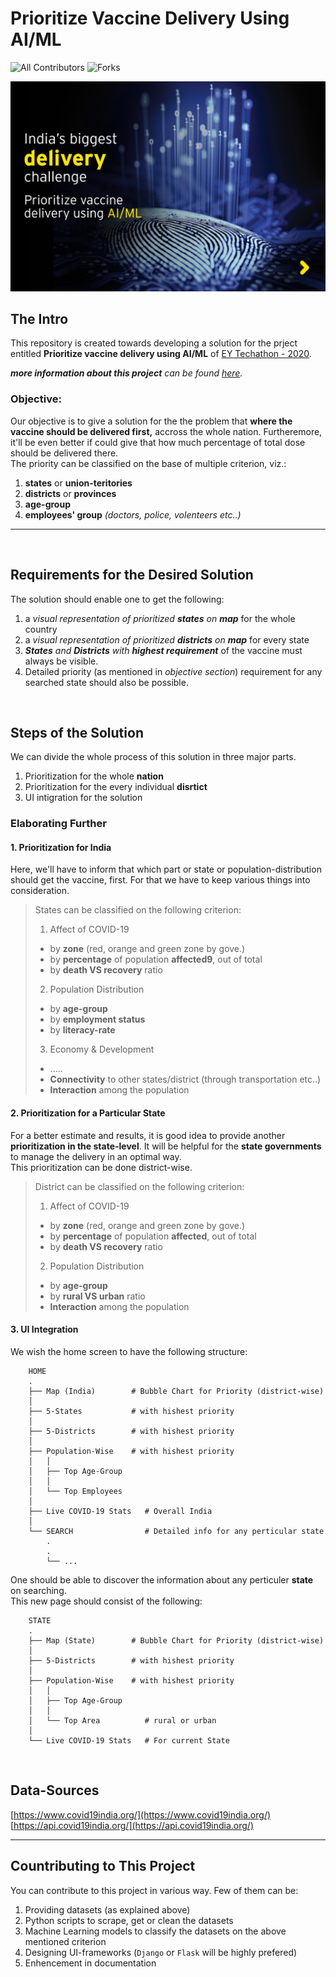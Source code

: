 # Prioritize Vaccine Delivery Using AI/ML

<!-- ALL-CONTRIBUTORS-BADGE:START - Do not remove or modify this section -->
![All Contributors](https://img.shields.io/github/contributors/ravi-prakash1907/Prioritize-vaccine-delivery-using-AI-ML?style=for-the-badge)
![Forks](https://img.shields.io/github/forks/ravi-prakash1907/Prioritize-vaccine-delivery-using-AI-ML?style=for-the-badge)
<!-- ALL-CONTRIBUTORS-BADGE:END -->  

<!--
![Issues](https://img.shields.io/github/issues/ravi-prakash1907/Prioritize-vaccine-delivery-using-AI-ML?style=for-the-badge)
![Pull Requests](https://img.shields.io/github/issues-pr/ravi-prakash1907/Prioritize-vaccine-delivery-using-AI-ML?style=for-the-badge)
![Stars](https://img.shields.io/github/stars/ravi-prakash1907/Prioritize-vaccine-delivery-using-AI-ML?style=for-the-badge)
-->  

![EY Header](./img/ey_header.jpg)   
  
## The Intro 

This repository is created towards developing a solution for the prject entitled **Prioritize vaccine delivery using AI/ML** of [EY Techathon - 2020](https://www.ey.com/en_in/techathon).  

_**more information about this project** can be found [here](https://www.ey.com/en_in/techathon/problem-statement-ii-prioritize-vaccine-delivery-using-ai-ml)._  

### Objective:  
Our objective is to give a solution for the the problem that __where the vaccine should be delivered first,__ accross the whole nation. Furtheremore, it'll be even better if could give that how much percentage of total dose should be delivered there.  
The priority can be classified on the base of multiple criterion, viz.:  
1. **states** or **union-teritories**  
2. **districts** or **provinces**  
3. **age-group**  
4. **employees' group** _(doctors, police, volenteers etc..)_  

---  

<br />  

## Requirements for the Desired Solution  
The solution should enable one to get the following:
1. a _visual representation of prioritized **states** on **map**_ for the whole country  
2. a _visual representation of prioritized **districts** on **map**_ for every state  
3. _**States** and **Districts** with **highest requirement**_ of the vaccine must always be visible.  
4. Detailed priority (as mentioned in _objective section_) requirement for any searched state should also be possible.  

<br />  

## Steps of the Solution  
We can divide the whole process of this solution in three major parts.  
1. Prioritization for the whole **nation**  
2. Prioritization for the every individual **disrtict**  
3. UI intigration for the solution  

### Elaborating Further  

#### **1. Prioritization for India**  
Here, we'll have to inform that which part or state or population-distribution should get the vaccine, first. For that we have to keep various things into consideration.  
> States can be classified on the following criterion:  
> 1. Affect of COVID-19  
>   * by **zone** (red, orange and green zone by gove.)  
>   * by **percentage** of population **affected9**, out of total  
>   * by **death VS recovery** ratio  
> 2. Population Distribution
>   * by **age-group**  
>   * by **employment status**  
>   * by **literacy-rate**  
> 3. Economy & Development
>   * .....  
>   * **Connectivity** to other states/district (through transportation etc..)  
>   * **Interaction** among the population  

#### **2. Prioritization for a Particular State**  
For a better estimate and results, it is good idea to provide another **prioritization in the state-level**. It will be helpful for the **state governments** to manage the delivery in an optimal way.  
This prioritization can be done district-wise.  
> District can be classified on the following criterion:  
> 1. Affect of COVID-19  
>   * by **zone** (red, orange and green zone by gove.)  
>   * by **percentage** of population **affected**, out of total  
>   * by **death VS recovery** ratio  
> 2. Population Distribution
>   * by **age-group**  
>   * by **rural VS urban** ratio  
>   * **Interaction** among the population  

#### **3. UI Integration**  
We wish the home screen to have the following structure:  

```
    HOME
    .
    ├── Map (India)        # Bubble Chart for Priority (district-wise)
    │
    ├── 5-States           # with hishest priority 
    │
    ├── 5-Districts        # with hishest priority 
    │
    ├── Population-Wise    # with hishest priority 
    │   │
    │   ├── Top Age-Group 
    │   │
    │   └── Top Employees
    │
    ├── Live COVID-19 Stats   # Overall India 
    │
    └── SEARCH                # Detailed info for any perticular state
        .
        .
        └── ...         
```

One should be able to discover the information about any perticuler **state** on searching.  
This new page should consist of the following:  

```
    STATE
    .
    ├── Map (State)        # Bubble Chart for Priority (district-wise)
    │
    ├── 5-Districts        # with hishest priority 
    │
    ├── Population-Wise    # with hishest priority 
    │   │
    │   ├── Top Age-Group 
    │   │
    │   └── Top Area          # rural or urban
    │
    └── Live COVID-19 Stats   # For current State 
```

<br />  

## Data-Sources  
[https://www.covid19india.org/](https://www.covid19india.org/)  
[https://api.covid19india.org/](https://api.covid19india.org/)  


---  

## Countributing to This Project  
You can contribute to this project in various way. Few of them can be:  
1. Providing datasets (as explained above)  
2. Python scripts to scrape, get or clean the datasets  
3. Machine Learning models to classify the datasets on the above mentioned criterion  
4. Designing UI-frameworks (```Django``` or ```Flask``` will be highly prefered)  
5. Enhencement in documentation  
